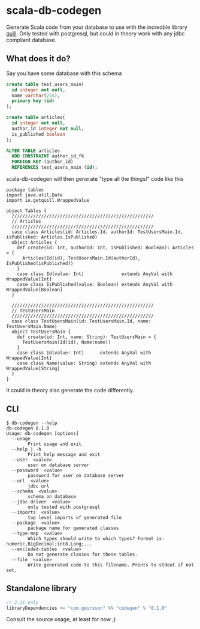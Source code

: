 # scala-db-codegen

Generate Scala code from your database to use with the incredble library [quill](https://github.com/getquill/quill).
Only tested with postgresql, but could in theory work with any jdbc compliant database.

## What does it do?

Say you have some database with this schema

```sql
create table test_users_main(
  id integer not null,
  name varchar(255),
  primary key (id)
);

create table articles(
  id integer not null,
  author_id integer not null,
  is_published boolean
);

ALTER TABLE articles
  ADD CONSTRAINT author_id_fk
  FOREIGN KEY (author_id)
  REFERENCES test_users_main (id);
```

scala-db-codegen will then generate "type all the things!" code like this

```
package tables
import java.util.Date
import io.getquill.WrappedValue

object Tables {
  /////////////////////////////////////////////////////
  // Articles
  /////////////////////////////////////////////////////
  case class Articles(id: Articles.Id, authorId: TestUsersMain.Id, isPublished: Articles.IsPublished)
  object Articles {
    def create(id: Int, authorId: Int, isPublished: Boolean): Articles = {
      Articles(Id(id), TestUsersMain.Id(authorId), IsPublished(isPublished))
    }
    case class Id(value: Int)              extends AnyVal with WrappedValue[Int]
    case class IsPublished(value: Boolean) extends AnyVal with WrappedValue[Boolean]
  }

  /////////////////////////////////////////////////////
  // TestUsersMain
  /////////////////////////////////////////////////////
  case class TestUsersMain(id: TestUsersMain.Id, name: TestUsersMain.Name)
  object TestUsersMain {
    def create(id: Int, name: String): TestUsersMain = {
      TestUsersMain(Id(id), Name(name))
    }
    case class Id(value: Int)      extends AnyVal with WrappedValue[Int]
    case class Name(value: String) extends AnyVal with WrappedValue[String]
  }
}
```

It could in theory also generate the code differently.

## CLI

```shell
$ db-codegen --help
db-codegen 0.1.0
Usage: db-codegen [options]
  --usage
        Print usage and exit
  --help | -h
        Print help message and exit
  --user  <value>
        user on database server
  --password  <value>
        password for user on database server
  --url  <value>
        jdbc url
  --schema  <value>
        schema on database
  --jdbc-driver  <value>
        only tested with postgresql
  --imports  <value>
        top level imports of generated file
  --package  <value>
        package name for generated classes
  --type-map  <value>
        Which types should write to which types? Format is: numeric,BigDecimal;int8,Long;...
  --excluded-tables  <value>
        Do not generate classes for these tables.
  --file  <value>
        Write generated code to this filename. Prints to stdout if not set.
```

## Standalone library

```scala
// 2.11 only
libraryDependencies += "com.geirsson" %% "codegen" % "0.1.0"
```

Consult the source usage, at least for now ;)


